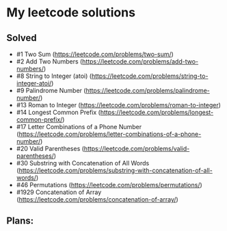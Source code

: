 # My leetcode solutions

## Solved
- #1 Two Sum (https://leetcode.com/problems/two-sum/)
- #2 Add Two Numbers (https://leetcode.com/problems/add-two-numbers/)
- #8 String to Integer (atoi) (https://leetcode.com/problems/string-to-integer-atoi/)
- #9 Palindrome Number (https://leetcode.com/problems/palindrome-number/)
- #13 Roman to Integer (https://leetcode.com/problems/roman-to-integer)
- #14 Longest Common Prefix (https://leetcode.com/problems/longest-common-prefix/)
- #17 Letter Combinations of a Phone Number (https://leetcode.com/problems/letter-combinations-of-a-phone-number/)
- #20 Valid Parentheses (https://leetcode.com/problems/valid-parentheses/)
- #30 Substring with Concatenation of All Words (https://leetcode.com/problems/substring-with-concatenation-of-all-words/)
- #46 Permutations (https://leetcode.com/problems/permutations/)
- #1929 Concatenation of Array (https://leetcode.com/problems/concatenation-of-array/)


## Plans: